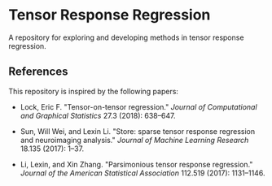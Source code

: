 # Tensor Response Regression

A repository for exploring and developing methods in tensor response regression.

## References

This repository is inspired by the following papers:

- Lock, Eric F. "Tensor-on-tensor regression." *Journal of Computational and Graphical Statistics* 27.3 (2018): 638–647.

- Sun, Will Wei, and Lexin Li. "Store: sparse tensor response regression and neuroimaging analysis." *Journal of Machine Learning Research* 18.135 (2017): 1–37.

- Li, Lexin, and Xin Zhang. "Parsimonious tensor response regression." *Journal of the American Statistical Association* 112.519 (2017): 1131–1146.
